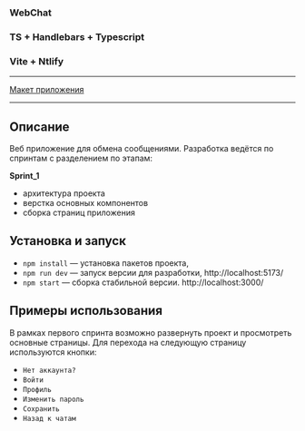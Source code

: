 ### WebChat 
### TS + Handlebars  + Typescript
### Vite + Ntlify
---

[Макет приложения](https://www.figma.com/file/jF5fFFzgGOxQeB4CmKWTiE/Chat_external_link?type=design&node-id=0-1&mode=design&t=T3LAnzU7jBvkpiMn-0)

---
## Описание

Веб приложение для обмена сообщениями.
Разработка ведётся по спринтам с разделением по этапам:

**Sprint_1**
 - архитектура проекта
 - верстка основных компонентов
 - сборка страниц приложения


## Установка и запуск

- `npm install` — установка пакетов проекта,
- `npm run dev` — запуск версии для разработки, http://localhost:5173/
- `npm start` — сборка стабильной версии. http://localhost:3000/



## **Примеры использования**

В рамках первого спринта возможно развернуть проект и просмотреть основные страницы. 
Для перехода на следующую страницу используются кнопки:

- `Нет аккаунта?`
- `Войти`
- `Профиль`
- `Изменить пароль`
- `Сохранить`
- `Назад к чатам`
